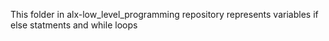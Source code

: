 This folder in alx-low_level_programming repository represents variables if else statments and while loops
